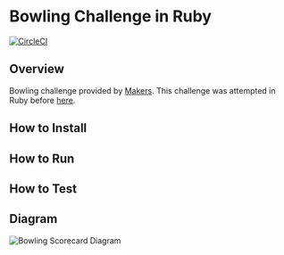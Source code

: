 # Bowling Challenge in Ruby
[![CircleCI](https://circleci.com/gh/ruiined/bowling-challenge/tree/main.svg?style=svg)](https://circleci.com/gh/ruiined/bowling-challenge/tree/main)

## Overview
Bowling challenge provided by [Makers](https://github.com/makersacademy/bowling-challenge). This challenge was attempted in Ruby before [here](https://github.com/ruiined/bowling-challenge-ruby).

## How to Install

## How to Run

## How to Test

## Diagram
![Bowling Scorecard Diagram](https://github.com/ruiined/bowling-challenge-ruby/blob/main/images/bowling_score_diagram.png)
